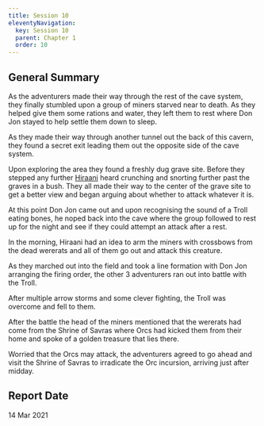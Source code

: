 ```yaml
---
title: Session 10
eleventyNavigation:
  key: Session 10
  parent: Chapter 1
  order: 10
---
```


## General Summary

As the adventurers made their way through the rest of the cave system, they finally stumbled upon a group of miners starved near to death. As they helped give them some rations and water, they left them to rest where Don Jon stayed to help settle them down to sleep.  

 As they made their way through another tunnel out the back of this cavern, they found a secret exit leading them out the opposite side of the cave system.  

 Upon exploring the area they found a freshly dug grave site. Before they stepped any further [Hiraani](/w/vlendir-drusslegend/a/hiraani-the-eyemaster-person) heard crunching and snorting further past the graves in a bush. They all made their way to the center of the grave site to get a better view and began arguing about whether to attack whatever it is.  

 At this point Don Jon came out and upon recognising the sound of a Troll eating bones, he noped back into the cave where the group followed to rest up for the night and see if they could attempt an attack after a rest.  

 In the morning, Hiraani had an idea to arm the miners with crossbows from the dead wererats and all of them go out and attack this creature.  

 As they marched out into the field and took a line formation with Don Jon arranging the firing order, the other 3 adventurers ran out into battle with the Troll.  

 After multiple arrow storms and some clever fighting, the Troll was overcome and fell to them.  

 After the battle the head of the miners mentioned that the wererats had come from the Shrine of Savras where Orcs had kicked them from their home and spoke of a golden treasure that lies there.  

 Worried that the Orcs may attack, the adventurers agreed to go ahead and visit the Shrine of Savras to irradicate the Orc incursion, arriving just after midday.

## Report Date

14 Mar 2021
